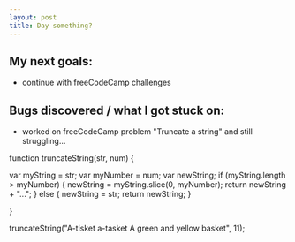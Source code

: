 ```yaml
---
layout: post
title: Day something?
---
```



## My next goals:

- continue with freeCodeCamp challenges

## Bugs discovered / what I got stuck on:

- worked on freeCodeCamp problem "Truncate a string" and still struggling...

<p>

function truncateString(str, num) {

  var myString = str;
  var myNumber = num;
  var newString;
    if (myString.length > myNumber) {
      newString = myString.slice(0, myNumber);
      return newString + "...";
    } else {
      newString = str;
      return newString;
    }

}

truncateString("A-tisket a-tasket A green and yellow basket", 11);

</p>


